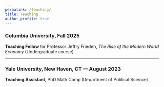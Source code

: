 ```yaml
---
permalink: /teaching/
title: Teaching
author_profile: true
---
```


### Columbia University, Fall 2025  
**Teaching Fellow** for Professor Jeffry Frieden, *The Rise of the Modern World Economy* (Undergraduate course)  

---

### Yale University, New Haven, CT — August 2023  
**Teaching Assistant**, PhD Math Camp (Department of Political Science)  
